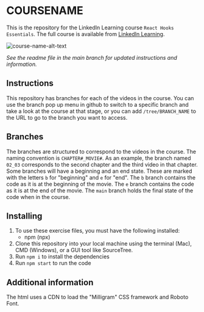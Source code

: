 # COURSENAME
This is the repository for the LinkedIn Learning course `React Hooks Essentials`. The full course is available from [LinkedIn Learning][lil-course-url].

![course-name-alt-text][lil-thumbnail-url] 

_See the readme file in the main branch for updated instructions and information._
## Instructions
This repository has branches for each of the videos in the course. You can use the branch pop up menu in github to switch to a specific branch and take a look at the course at that stage, or you can add `/tree/BRANCH_NAME` to the URL to go to the branch you want to access.

## Branches
The branches are structured to correspond to the videos in the course. The naming convention is `CHAPTER#_MOVIE#`. As an example, the branch named `02_03` corresponds to the second chapter and the third video in that chapter. 
Some branches will have a beginning and an end state. These are marked with the letters `b` for "beginning" and `e` for "end". The `b` branch contains the code as it is at the beginning of the movie. The `e` branch contains the code as it is at the end of the movie. The `main` branch holds the final state of the code when in the course.

## Installing
1. To use these exercise files, you must have the following installed:
	- npm (npx)
1. Clone this repository into your local machine using the terminal (Mac), CMD (Windows), or a GUI tool like SourceTree.
1. Run `npm i` to install the dependencies
1. Run `npm start` to run the code 

## Additional information
The html uses a CDN to load the "Milligram" CSS framework and Roboto Font.


[0]: # (Replace these placeholder URLs with actual course URLs)

[lil-course-url]: https://www.linkedin.com/learning/
[lil-thumbnail-url]: http://

